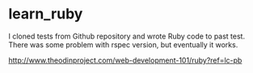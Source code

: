 # learn_ruby
I cloned tests from Github repository and wrote Ruby code to past test.
There was some problem with rspec version, but eventually it works.

http://www.theodinproject.com/web-development-101/ruby?ref=lc-pb
